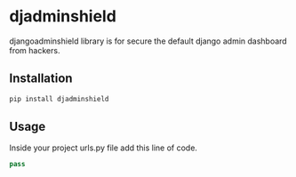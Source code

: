 # djadminshield

djangoadminshield library is for secure the default django admin dashboard from hackers.

## Installation

```bash
pip install djadminshield
```

## Usage
Inside your project urls.py file add this line of code.

```python
pass
```